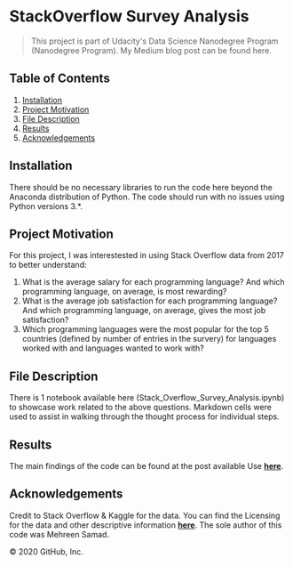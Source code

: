 # StackOverflow Survey Analysis

> This project is part of Udacity's Data Science Nanodegree Program (Nanodegree Program). My Medium blog post can be found here.

## Table of Contents

1. [Installation](#installation)
2. [Project Motivation](#project-motivation)
3. [File Description](#file-description)
4. [Results](#results)
5. [Acknowledgements](#acknowledgements)

## Installation

There should be no necessary libraries to run the code here beyond the Anaconda distribution of Python. The code should run with no issues using Python versions 3.*.

## Project Motivation
For this project, I was interestested in using Stack Overflow data from 2017 to better understand:

1. What is the average salary for each programming language? And which programming language, on average, is most rewarding?
2. What is the average job satisfaction for each programming language? And which programming language, on average, gives the most job satisfaction?
3. Which programming languages were the most popular for the top 5 countries (defined by number of entries in the survery) for languages worked with and languages wanted to work with?

## File Description
There is 1 notebook available here (Stack_Overflow_Survey_Analysis.ipynb) to showcase work related to the above questions. Markdown cells were used to assist in walking through the thought process for individual steps.

## Results
The main findings of the code can be found at the post available Use <a href="https://medium.com/" target="_blank">**here**</a>.

## Acknowledgements
Credit to Stack Overflow & Kaggle for the data. You can find the Licensing for the data and other descriptive information <a href="https://www.kaggle.com/stackoverflow/so-survey-2017" target="_blank">**here**</a>. The sole author of this code was Mehreen Samad.

© 2020 GitHub, Inc.
